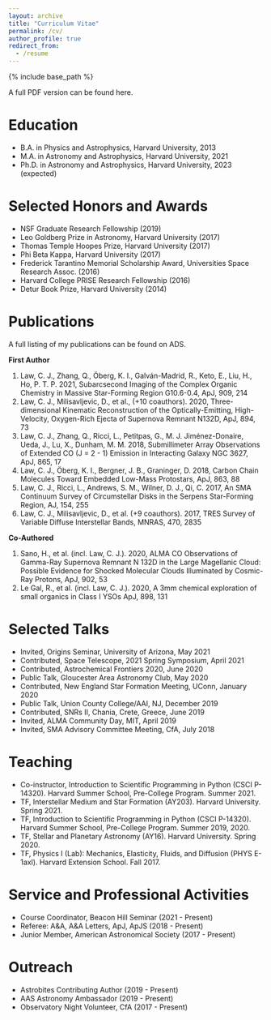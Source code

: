 ```yaml
---
layout: archive
title: "Curriculum Vitae"
permalink: /cv/
author_profile: true
redirect_from:
  - /resume
---
```


{% include base_path %}

A full PDF version can be found <a href="https://github.com/claw-astro/claw-astro.github.io/files/Law_CV_Full.pdf" style="text-decoration: none">here</a>.


Education
======
* B.A. in Physics and Astrophysics, Harvard University, 2013
* M.A. in Astronomy and Astrophysics, Harvard University, 2021
* Ph.D. in Astronomy and Astrophysics, Harvard University, 2023 (expected)

Selected Honors and Awards
======
* NSF Graduate Research Fellowship (2019)
* Leo Goldberg Prize in Astronomy, Harvard University (2017)
* Thomas Temple Hoopes Prize, Harvard University (2017)
* Phi Beta Kappa, Harvard University (2017)
* Frederick Tarantino Memorial Scholarship Award, Universities Space Research Assoc. (2016)
* Harvard College PRISE Research Fellowship (2016)
* Detur Book Prize, Harvard University (2014)


Publications
======
A full listing of my publications can be found on <a href="https://ui.adsabs.harvard.edu/user/libraries/BR8acQNQQKOJKcsn8H3uVg" style="text-decoration:none">ADS</a>.

<b>First Author</b>
<ol>
  <li>Law, C. J., Zhang, Q., Öberg, K. I., Galván-Madrid, R., Keto, E., Liu, H., Ho, P. T. P. 2021, Subarcsecond Imaging of the Complex Organic Chemistry in Massive Star-Forming Region G10.6-0.4, ApJ, 909, 214</li>
  <li>Law, C. J., Milisavljevic, D., et al., (+10 coauthors). 2020, Three-dimensional Kinematic Reconstruction of the Optically-Emitting, High-Velocity, Oxygen-Rich Ejecta of Supernova Remnant N132D, ApJ, 894, 73</li>
  <li>Law, C. J., Zhang, Q., Ricci, L., Petitpas, G., M. J. Jiménez-Donaire, Ueda, J., Lu, X., Dunham, M. M. 2018, Submillimeter Array Observations of Extended CO (J = 2 - 1) Emission in Interacting Galaxy NGC 3627, ApJ, 865, 17</li>
  <li>Law, C. J., Öberg, K. I., Bergner, J. B., Graninger, D. 2018, Carbon Chain Molecules Toward Embedded Low-Mass Protostars, ApJ, 863, 88</li>
  <li>Law, C. J., Ricci, L., Andrews, S. M., Wilner, D. J., Qi, C. 2017, An SMA Continuum Survey of Circumstellar Disks in the Serpens Star-Forming Region, AJ, 154, 255</li>
  <li>Law, C. J., Milisavljevic, D., et al. (+9 coauthors). 2017, TRES Survey of Variable Diffuse Interstellar Bands, MNRAS, 470, 2835</li>
</ol>

<b>Co-Authored</b>
<ol>
  <li>Sano, H., et al. (incl. Law, C. J.). 2020, ALMA CO Observations of Gamma-Ray Supernova Remnant N 132D in the Large Magellanic Cloud: Possible Evidence for Shocked Molecular Clouds Illuminated by Cosmic-Ray Protons, ApJ, 902, 53</li>
  <li>Le Gal, R., et al. (incl. Law, C. J.). 2020, A 3mm chemical exploration of small organics in Class I YSOs ApJ, 898, 131</li>
</ol>

<!-- <ul>{% for post in site.publications %}
    {% include archive-single-cv.html %}
  {% endfor %}</ul> -->
  
Selected Talks
======
* Invited, Origins Seminar, University of Arizona, May 2021
* Contributed, Space Telescope, 2021 Spring Symposium, April 2021
* Contributed, Astrochemical Frontiers 2020, June 2020
* Public Talk, Gloucester Area Astronomy Club, May 2020
* Contributed, New England Star Formation Meeting, UConn, January 2020
* Public Talk, Union County College/AAI, NJ, December 2019
* Contributed, SNRs II, Chania, Crete, Greece, June 2019
* Invited, ALMA Community Day, MIT, April 2019
* Invited, SMA Advisory Committee Meeting, CfA, July 2018

<!--   <ul>{% for post in site.talks %}
    {% include archive-single-talk-cv.html %}
  {% endfor %}</ul>  -->
  
Teaching
======
* Co-instructor, Introduction to Scientific Programming in Python (CSCI P-14320). Harvard Summer School, Pre-College Program. Summer 2021.
* TF, Interstellar Medium and Star Formation (AY203). Harvard University. Spring 2021.
* TF, Introduction to Scientific Programming in Python (CSCI P-14320). Harvard Summer School, Pre-College Program. Summer 2019, 2020.
* TF, Stellar and Planetary Astronomy (AY16). Harvard University.  Spring 2020.
* TF, Physics I (Lab): Mechanics, Elasticity, Fluids, and Diffusion (PHYS E-1axl). Harvard Extension School. Fall 2017.
  
<!--   <ul>{% for post in site.teaching %}
    {% include archive-single-cv.html %}
  {% endfor %}</ul> -->
  
Service and Professional Activities
======
* Course Coordinator, Beacon Hill Seminar (2021 - Present)
* Referee: A&A, A&A Letters, ApJ, ApJS (2018 - Present)
* Junior Member, American Astronomical Society (2017 - Present)

Outreach
======
* <a href="https://astrobites.org/author/claw/" style="text-decoration:none">Astrobites</a> Contributing Author (2019 - Present)
* <a href="https://aas.org/education/roster-aas-astronomy-ambassadors" style="text-decoration:none">AAS Astronomy Ambassador</a> (2019 - Present)
* <a href="https://pweb.cfa.harvard.edu/events/public-events" style="text-decoration:none">Observatory Night</a> Volunteer, CfA (2017 - Present)
